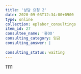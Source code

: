 ```yaml
---
title: '상담 요청 2'
date: 2020-09-03T12:34:00+0900
type: online
collection: eplabor_consultings
item_id: 27
consultee_name: '홍OO'
consulting_category: 임금
consulting_answer: |
    
consulting_status: waiting
---
```


1111

